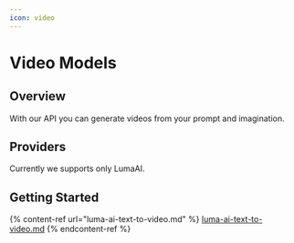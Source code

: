 ```yaml
---
icon: video
---
```


# Video Models

## Overview

With our API you can generate videos from your prompt and imagination.

## Providers

Currently we supports only LumaAI.

## Getting Started

{% content-ref url="luma-ai-text-to-video.md" %}
[luma-ai-text-to-video.md](luma-ai-text-to-video.md)
{% endcontent-ref %}
